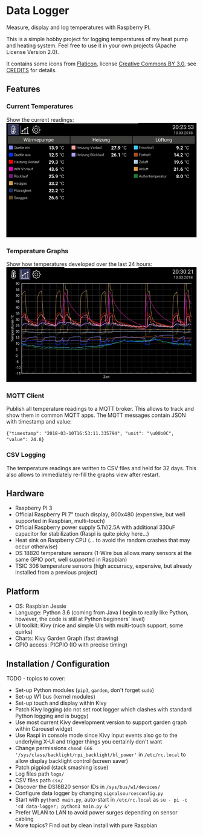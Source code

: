 # Data Logger
Measure, display and log temperatures with Raspberry PI.

This is a simple hobby project for logging temperatures of my heat pump and heating system. 
Feel free to use it in your own projects (Apache License Version 2.0).

It contains some icons from [Flaticon](https://www.flaticon.com/), license [Creative Commons BY 3.0](http://creativecommons.org/licenses/by/3.0/), see [CREDITS](CREDITS.html) for details.

## Features

### Current Temperatures
Show the current readings:
![Measurements View](screenshots/measurements.png)

### Temperature Graphs
Show how temperatures developed over the last 24 hours:
![Graphs View](screenshots/graphs.png)

### MQTT Client
Publish all temperature readings to a MQTT broker. This allows to track and show them in common MQTT apps.
The MQTT messages contain JSON with timestamp and value:

    {"timestamp": "2018-03-10T16:53:11.335794", "unit": "\u00b0C", "value": 24.8}

### CSV Logging
The temperature readings are written to CSV files and held for 32 days. This also allows to immediately re-fill the graphs view after restart.

## Hardware

- Raspberry PI 3
- Official Raspberry PI 7" touch display, 800x480 (expensive, but well supported in Raspbian, multi-touch)
- Official Raspberry power supply 5.1V/2.5A with additional 330uF capacitor for stabilization (Raspi is quite picky here...)
- Heat sink on Raspberry CPU (... to avoid the random crashes that may occur otherwise)
- DS 18B20 temperature sensors (1-Wire bus allows many sensors at the same GPIO port, well supported in Raspbian)
- TSIC 306 temperature sensors (high accurracy, expensive, but already installed from a previous project)

## Platform

- OS: Raspbian Jessie
- Language: Python 3.6 (coming from Java I begin to really like Python, however, the code is still at Python beginners' level)
- UI toolkit: Kivy (nice and simple UIs with multi-touch support, some quirks)
- Charts: Kivy Garden Graph (fast drawing)
- GPIO access: PIGPIO (IO with precise timing)

## Installation / Configuration

TODO - topics to cover:
- Set-up Python modules (`pip3`, `garden`, don't forget `sudo`)
- Set-up W1 bus (kernel modules)
- Set-up touch and display within Kivy
- Patch Kivy logging (do not set root logger which clashes with standard Python logging and is buggy)
- Use most current Kivy development version to support garden graph within Carousel widget
- Use Raspi in console mode since Kivy input events also go to the underlying X-UI and trigger things you certainly don't want
- Change permissions `chmod 666 '/sys/class/backlight/rpi_backlight/bl_power'` in `/etc/rc.local` to allow display backlight control (screen saver)
- Patch pigpiod (stack smashing issue)
- Log files path `logs/`
- CSV files path `csv/`
- Discover the DS18B20 sensor IDs in `/sys/bus/w1/devices/` 
- Configure data logger by changing `signalsourcesconfig.py`
- Start with `python3 main.py`, auto-start in `/etc/rc.local` as `su - pi -c 'cd data-logger; python3 main.py &'`
- Prefer WLAN to LAN to avoid power surges depending on sensor cabling
- More topics? Find out by clean install with pure Raspbian
